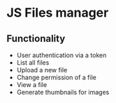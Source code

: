 # JS Files manager

## Functionality
- User authentication via a token
- List all files
- Upload a new file
- Change permission of a file
- View a file
- Generate thumbnails for images
